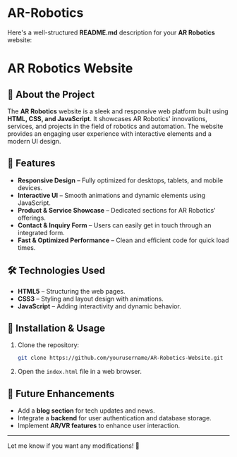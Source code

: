 # AR-Robotics
Here's a well-structured **README.md** description for your **AR Robotics** website:  

# AR Robotics Website  

## 📌 About the Project  
The **AR Robotics** website is a sleek and responsive web platform built using **HTML, CSS, and JavaScript**. It showcases AR Robotics' innovations, services, and projects in the field of robotics and automation. The website provides an engaging user experience with interactive elements and a modern UI design.  

## 🚀 Features  
- **Responsive Design** – Fully optimized for desktops, tablets, and mobile devices.  
- **Interactive UI** – Smooth animations and dynamic elements using JavaScript.  
- **Product & Service Showcase** – Dedicated sections for AR Robotics' offerings.  
- **Contact & Inquiry Form** – Users can easily get in touch through an integrated form.  
- **Fast & Optimized Performance** – Clean and efficient code for quick load times.  

## 🛠️ Technologies Used  
- **HTML5** – Structuring the web pages.  
- **CSS3** – Styling and layout design with animations.  
- **JavaScript** – Adding interactivity and dynamic behavior.  

## 📂 Installation & Usage  
1. Clone the repository:  
   ```bash
   git clone https://github.com/yourusername/AR-Robotics-Website.git
   ```
2. Open the `index.html` file in a web browser.  

## 🎯 Future Enhancements  
- Add a **blog section** for tech updates and news.  
- Integrate a **backend** for user authentication and database storage.  
- Implement **AR/VR features** to enhance user interaction.  

---

Let me know if you want any modifications! 🚀
